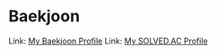 # Baekjoon

Link: [My Baekjoon Profile](https://www.acmicpc.net/user/makeappsgreat)
Link: [My SOLVED.AC Profile](https://solved.ac/profile/makeappsgreat)

